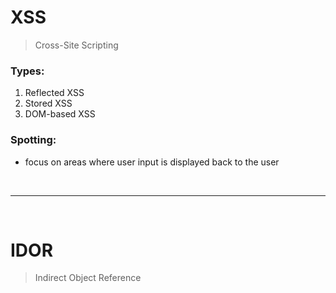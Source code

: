 # XSS
> Cross-Site Scripting

### Types:
1. Reflected XSS
2. Stored XSS
3. DOM-based XSS

### Spotting:
- focus on areas where user input is displayed back to the user


<br><hr><br>


# IDOR
> Indirect Object Reference

